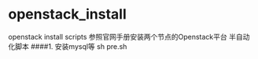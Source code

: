 # openstack_install
openstack install scripts
参照官网手册安装两个节点的Openstack平台
半自动化脚本
####1. 安装mysql等
sh pre.sh

